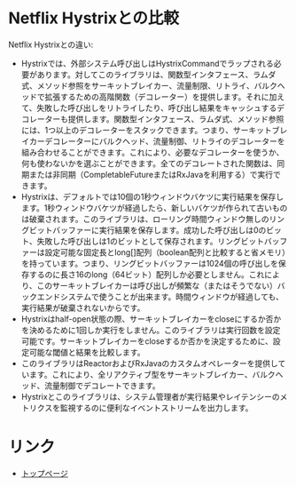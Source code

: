 Netflix Hystrixとの比較
======================

Netflix Hystrixとの違い:

- Hystrixでは、外部システム呼び出しはHystrixCommandでラップされる必要があります。対してこのライブラリは、関数型インタフェース、ラムダ式、メソッド参照をサーキットブレイカー、流量制限、リトライ、バルクヘッドで拡張するための高階関数（デコレーター）を提供します。それに加えて、失敗した呼び出しをリトライしたり、呼び出し結果をキャッシュするデコレーターも提供します。関数型インタフェース、ラムダ式、メソッド参照には、1つ以上のデコレーターをスタックできます。つまり、サーキットブレイカーデコレーターにバルクヘッド、流量制御、リトライのデコレーターを組み合わせることができます。これにより、必要なデコレーターを使うか、何も使わないかを選ぶことができます。全てのデコレートされた関数は、同期または非同期（CompletableFutureまたはRxJavaを利用する）で実行できます。
- Hystrixは、デフォルトでは10個の1秒ウィンドウバケツに実行結果を保存します。1秒ウィンドウバケツが経過したら、新しいバケツが作られて古いものは破棄されます。このライブラリは、ローリング時間ウィンドウ無しのリングビットバッファーに実行結果を保存します。成功した呼び出しは0のビット、失敗した呼び出しは1のビットとして保存されます。リングビットバッファーは設定可能な固定長とlong[]配列（boolean配列と比較すると省メモリ）を持っています。つまり、リングビットバッファーは1024個の呼び出しを保存するのに長さ16のlong（64ビット）配列しか必要としません。これにより、このサーキットブレイカーは呼び出しが頻繁な（またはそうでない）バックエンドシステムで使うことが出来ます。時間ウィンドウが経過しても、実行結果が破棄されないからです。
- Hystrixはhalf-open状態の際、サーキットブレイカーをcloseにするか否かを決めるために1回しか実行をしません。このライブラリは実行回数を設定可能です。サーキットブレイカーをcloseするか否かを決定するために、設定可能な閾値と結果を比較します。
- このライブラリはReactorおよびRxJavaのカスタムオペレーターを提供しています。これにより、全リアクティブ型をサーキットブレイカー、バルクヘッド、流量制御でデコレートできます。
- Hystrixとこのライブラリは、システム管理者が実行結果やレイテンシーのメトリクスを監視するのに便利なイベントストリームを出力します。

# リンク
- [トップページ](../index.md)
